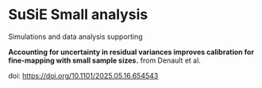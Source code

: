 # SuSiE Small analysis

Simulations and data analysis supporting

**Accounting for uncertainty in residual variances improves calibration for fine-mapping with small sample sizes.** from Denault et al.

doi: https://doi.org/10.1101/2025.05.16.654543 
